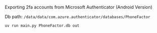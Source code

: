 Exporting 2fa accounts from Microsoft Authenticator (Android Version)

Db path: `/data/data/com.azure.authenticator/databases/PhoneFactor`

```
uv run main.py PhoneFactor.db out
```